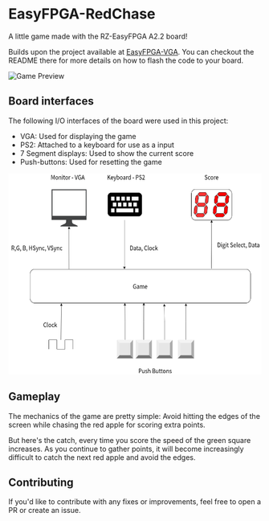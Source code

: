 # EasyFPGA-RedChase

A little game made with the RZ-EasyFPGA A2.2 board!

Builds upon the project available at [EasyFPGA-VGA](https://github.com/fsmiamoto/EasyFPGA-VGA). 
You can checkout the README there for more details on how to flash the code to your board.

![Game Preview](https://media.giphy.com/media/CBPTyNnaq6yI1KIXz7/giphy.gif)

## Board interfaces

The following I/O interfaces of the board were used in this project:

- VGA: Used for displaying the game
- PS2: Attached to a keyboard for use as a input
- 7 Segment displays: Used to show the current score
- Push-buttons: Used for resetting the game

<img src="./docs/RedChase.png" height="400"/>

## Gameplay

The mechanics of the game are pretty simple:
 Avoid hitting the edges of the screen while chasing the red apple for scoring extra points.

But here's the catch, every time you score the speed of the green square increases.
As you continue to gather points, it will become increasingly difficult to catch the next
red apple and avoid the edges.

## Contributing

If you'd like to contribute with any fixes or improvements, feel free to open a PR or create an issue.
